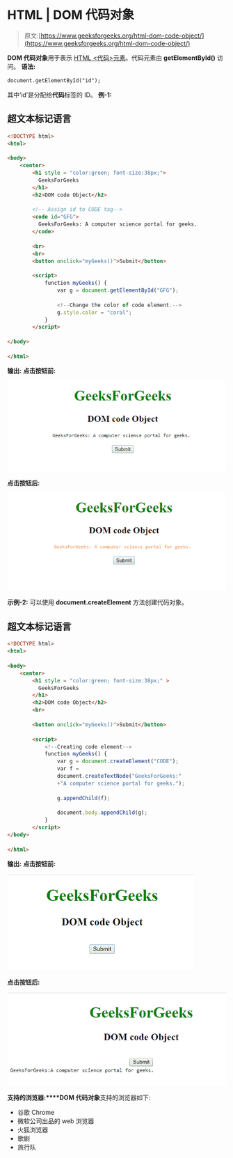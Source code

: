 # HTML | DOM 代码对象

> 原文:[https://www.geeksforgeeks.org/html-dom-code-object/](https://www.geeksforgeeks.org/html-dom-code-object/)

**DOM 代码对象**用于表示 [HTML <代码>元素](https://www.geeksforgeeks.org/html-code-tag/)。代码元素由 **getElementById()** 访问。
**语法:**

```html
document.getElementById("id"); 
```

其中‘id’是分配给**代码**标签的 ID。
**例-1:**

## 超文本标记语言

```html
<!DOCTYPE html>
<html>

<body>
    <center>
        <h1 style = "color:green; font-size:38px;">
          GeeksForGeeks
        </h1>
        <h2>DOM code Object</h2>

        <!-- Assign id to CODE tag-->
        <code id="GFG">
          GeeksForGeeks: A computer science portal for geeks.
        </code>

        <br>
        <br>
        <button onclick="myGeeks()">Submit</button>

        <script>
            function myGeeks() {
                var g = document.getElementById("GFG");

                <!--Change the color of code element.-->
                g.style.color = "coral";
            }
        </script>

</body>

</html>
```

**输出:**
**点击按钮前:**

![](img/6c42745de8428d2a3dd530d0ac31281b.png)

**点击按钮后:**

![](img/6142b5d5b014c1298899eae23525092a.png)

**示例-2:** 可以使用 **document.createElement** 方法创建代码对象。

## 超文本标记语言

```html
<!DOCTYPE html>
<html>

<body>
    <center>
        <h1 style = "color:green; font-size:38px;" >
          GeeksForGeeks
        </h1>
        <h2>DOM code Object</h2>
        <br>

        <button onclick="myGeeks()">Submit</button>

        <script>
            <!--Creating code element-->
            function myGeeks() {
                var g = document.createElement("CODE");
                var f =
                document.createTextNode("GeeksForGeeks:"
                +"A computer science portal for geeks.");

                g.appendChild(f);

                document.body.appendChild(g);
            }
        </script>
</body>

</html>
```

**输出:**
**点击按钮前:**

![](img/d5f176bf067c783132684a8e69eb935b.png)

**点击按钮后:**

![](img/9a33de55a734c7eeab5b810e85a55d63.png)

**支持的浏览器:****DOM 代码对象**支持的浏览器如下:

*   谷歌 Chrome
*   微软公司出品的 web 浏览器
*   火狐浏览器
*   歌剧
*   旅行队